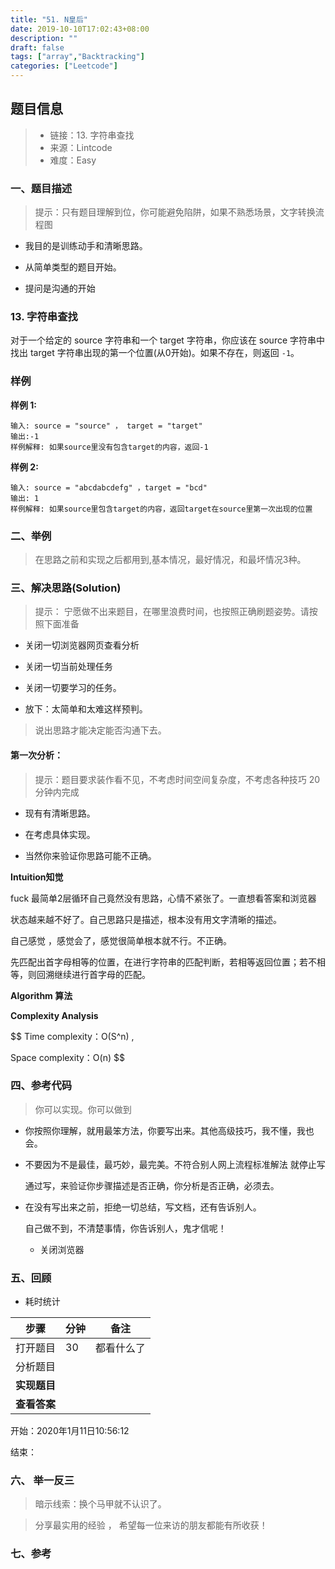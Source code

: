 ```yaml
---
title: "51. N皇后"
date: 2019-10-10T17:02:43+08:00
description: ""
draft: false
tags: ["array","Backtracking"]
categories: ["Leetcode"]
---
```




## 题目信息

> - 链接：13. 字符串查找
> - 来源：Lintcode
> - 难度：Easy

### 一、**题目描述**

> 提示：只有题目理解到位，你可能避免陷阱，如果不熟悉场景，文字转换流程图

- 我目的是训练动手和清晰思路。

- 从简单类型的题目开始。

- 提问是沟通的开始

  



### 13. 字符串查找



对于一个给定的 source 字符串和一个 target 字符串，你应该在 source 字符串中找出 target 字符串出现的第一个位置(从0开始)。如果不存在，则返回 `-1`。

### 样例

**样例 1:**

```
输入: source = "source" ， target = "target"
输出:-1	
样例解释: 如果source里没有包含target的内容，返回-1
```

**样例 2:**

```
输入: source = "abcdabcdefg" ，target = "bcd"
输出: 1	
样例解释: 如果source里包含target的内容，返回target在source里第一次出现的位置
```





### 二、举例

> 在思路之前和实现之后都用到,基本情况，最好情况，和最坏情况3种。





### 三、解决思路(Solution)

> 提示： 宁愿做不出来题目，在哪里浪费时间，也按照正确刷题姿势。请按照下面准备

- 关闭一切浏览器网页查看分析

- 关闭一切当前处理任务

- 关闭一切要学习的任务。

- 放下：太简单和太难这样预判。

  

> 说出思路才能决定能否沟通下去。

  

  

#### 第一次分析：  

> 提示：题目要求装作看不见，不考虑时间空间复杂度，不考虑各种技巧 20分钟内完成

- 现有有清晰思路。

- 在考虑具体实现。

- 当然你来验证你思路可能不正确。

  

**Intuition知觉**



fuck  最简单2层循环自己竟然没有思路，心情不紧张了。一直想看答案和浏览器

状态越来越不好了。自己思路只是描述，根本没有用文字清晰的描述。

自己感觉 ，感觉会了，感觉很简单根本就不行。不正确。



先匹配出首字母相等的位置，在进行字符串的匹配判断，若相等返回位置；若不相等，则回溯继续进行首字母的匹配。

































**Algorithm 算法**



**Complexity Analysis**

$$
Time complexity：O(S^n) ,  

Space complexity：O(n)
$$


### 四、**参考代码**

> 你可以实现。你可以做到

- 你按照你理解，就用最笨方法，你要写出来。其他高级技巧，我不懂，我也会。

- 不要因为不是最佳，最巧妙，最完美。不符合别人网上流程标准解法 就停止写

  通过写，来验证你步骤描述是否正确，你分析是否正确，必须去。

- 在没有写出来之前，拒绝一切总结，写文档，还有告诉别人。

  自己做不到，不清楚事情，你告诉别人，鬼才信呢！

  - 关闭浏览器
  
  
  
  
  
  









### 五、回顾

- 耗时统计 

| 步骤         | 分钟 | 备注       |
| ------------ | ---- | ---------- |
| 打开题目     | 30   | 都看什么了 |
| 分析题目     |      |            |
| **实现题目** |      |            |
| **查看答案** |      |            |

开始：2020年1月11日10:56:12

结束：





### 六、  举一反三

> 暗示线索：换个马甲就不认识了。





> 分享最实用的经验 ， 希望每一位来访的朋友都能有所收获！ 
>

### 七、参考